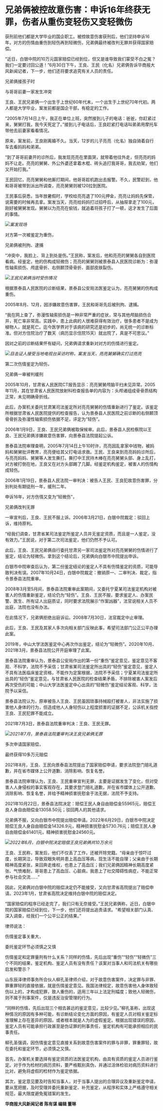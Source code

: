 

# 兄弟俩被控故意伤害：申诉16年终获无罪，伤者从重伤变轻伤又变轻微伤

获刑前他们都是大学毕业的国企职工。被控故意伤害获刑后，他们坚持申诉16年，对方的伤情由重伤到轻伤再到轻微伤，兄弟俩最终被改判无罪并获得国家赔偿。

“近日，白银中院的10万元国家赔偿已经到位，但又是谁导致我们蒙受不白之冤？我们一定要讨回公道！”6月30日下午，王良、王民（化名）兄弟俩告诉华商报大风新闻记者，下一步，他们还将要求追究有关人员的责任。

兄弟俩接孩子时

与哥哥前妻一家发生冲突

王良、王民兄弟俩一个出生于上世纪60年代末，一个出生于上世纪70年代初。两人都是大学毕业，案发前都是国企干部，有稳定的工作。

“2005年7月14日上午，我正在单位上班，突然接到儿子的电话：爸爸，你赶紧过来，舅舅打我，我今天死定了。”接到儿子电话后，王良赶紧打电话叫弟弟用摩托车带他去前妻家看看情况。

原来，案发前，王良刚离婚不久。当天，12岁的儿子亮亮（化名）独自骑着自行车去看妈妈和弟弟。

“到了哥哥前妻开的诊所后，我发现亮亮在里面哭，就带着他往外走，但亮亮的妈妈不让走。亮亮的舅舅、外公外婆还拿着木棍、砖头追打我哥哥，我去劝架，他们又开始打我。”

王民回忆，亮亮舅舅和他厮打期间，他哥哥趁机跑出去报警。不久，民警赶到，他和哥哥被带到派出所调查，亮亮舅舅则被120拉到医院。

王民事后获悉，当年放暑假时，学校给亮亮退了100元押金，亮亮让妈妈先保管，说需要的时候再去拿。案发当天，亮亮给妈妈打过招呼后，从抽屉拿走了100元，刚好被舅舅发现。舅舅以为亮亮在偷钱，就追着将孩子打了一顿，这才发生了后面的事情。

![](https://inews.gtimg.com/om_bt/OsBg76CSHSc-v71psRutD0OpQEqIq56xrKc5PY1baYZkYAA/1000)_案发现场_

对方第一次被鉴定为重伤，

兄弟俩被刑拘、逮捕

“冲突中，我脸上、背上到处是伤。”王民称，案发后，他和亮亮的舅舅各自到医院看病。经鉴定，他的伤构成轻微伤；亮亮的舅舅则被景泰县人民医院诊断为：弥漫性轴索损伤、颅底骨折、右侧颞顶骨骨折、面部皮肤裂伤。

![](https://inews.gtimg.com/om_bt/OOIUvjPRpyGhhoJ63XJxlcw7MDqBKzqiKTMCt2k03pyoMAA/1000)_王民兄弟俩当时受伤情况_

根据景泰县人民医院的诊断结果，景泰县公安局法医鉴定认为，亮亮舅舅的伤构成重伤。

2005年8月、12月，因涉嫌故意伤害罪，王民和哥哥先后被刑拘、逮捕。

“我在网上查了，弥漫性轴索损伤是一种非常严重的症状，常与其他颅脑损伤合并，死亡率非常高。实践中，患上此病的人很难获得有效治疗，很多患者不是成为植物人，就是死亡。迄今医学界对于该病的研究还是初步的，尚无统一的诊断标准。但对方住院治疗了数天（病历显示住院15天）就出院了，真是不可思议。”

因对之前的诊断结果怀有疑问，兄弟俩请求重新对对方的伤情进行鉴定。

![](https://inews.gtimg.com/om_bt/OvShf8K28dO5UR53gwmUjcwg5onPJJZTW6gwRSyDxPxhUAA/1000)_目击证人接受当地电视台采访时称，案发当天，亮亮舅舅确实打过亮亮_

第二次伤情鉴定为轻伤，

兄弟俩一审被判缓刑

2005年10月，甘肃省人民医院CT报告显示：亮亮舅舅颅脑平扫未见异常。2005年11月，其在甘肃省人民医院放射科检查报告单的内容为：头颅诸组成骨骨质结构正常，未见明确骨折线。

此后，办案机关委托甘肃某司法鉴定所对亮亮舅舅的伤情重新进行了鉴定。该鉴定所根据甘肃省人民医院提供的检查报告，认为景泰县人民医院之前诊断的右侧颞顶骨骨折及弥漫性轴索损伤依据不足，评定为“轻伤”。

2006年1月9日，王良、王民兄弟俩被取保候审。此后，景泰县人民检察院以王良、王民兄弟俩涉嫌故意伤害罪，向景泰县法院提起公诉。

景泰县法院审理查明，2005年7月14日上午10时许，亮亮因乱拿家中钱物，被妈妈和舅舅批评教育，亮亮便给其父打电话求救。王民、王良来到亮亮妈妈诊所后，与亮亮妈妈、舅舅等人发生撕打。撕打中王民持木棒在亮亮舅舅头部、身上乱打，对方被打倒在地，王良又在对方头部踢了几脚。经鉴定机构鉴定，被害人的伤情构成轻伤。

2006年1月19日，景泰县人民法院一审判决：被告人王民、王良犯故意伤害罪，分别判处有期徒刑一年，缓刑二年。

申诉16年，对方伤情又变为“轻微伤”，

兄弟俩改判无罪

一审宣判后，王良、王民不服上诉。2006年3月21日，白银中院裁定：驳回上诉，维持原判。

“经我们调查，甘肃省某司法鉴定所鉴定人员并无鉴定资质，而且是一人鉴定，没有效力。”王民说，对于第二次司法鉴定，他们仍然不予认可。

此后，王良、王民兄弟俩自行委托甘肃另一家司法鉴定所对亮亮舅舅的伤情进行了鉴定，结论为轻微伤。拿到这个结论后，兄弟俩向白银市中院提出申诉。

白银市中院审查后认为，第二份鉴定结论的鉴定人不具有伤情鉴定的资质，可能导致判决有误。2007年10月24日，白银中院裁定：撤销原一、二审判决、裁定，指令景泰县法院重审。

2008年3月至5月间，景泰县法院重审此案期间，又委托宁夏某司法鉴定机构对被害人的伤情重新鉴定，结论仍为“轻伤”。王良、王民不服，要求鉴定人、办案民警、医生、所有证人出庭质证，同时要求法院展示“作案凶器”，法官说相关人员不出庭，法院也没有办法。

在此情况下，兄弟俩拒绝出庭诉讼。2008年7月30日，法官裁定中止审理。

此后，王良、王民及其家人多次向相关部门反映此事，希望司法部门公正公平办理此案。

2019年，中山大学法医鉴定中心再次作出鉴定，结论为“轻微伤”。2020年10月、2021年3月，景泰县法院公开开庭审理了此案。

景泰县法院重审认为，景泰县公安局作出的第一份“重伤”鉴定意见，鉴定意见不客观、不科学，法院不予采信；甘肃省某司法鉴定所出具的“轻伤”鉴定意见，鉴定人不具有法医临床鉴定资格，不能作为定案根据，法院不予采信；宁夏某司法鉴定所出具的“轻伤”鉴定意见，与甘肃省人民医院的检查结果矛盾，不排除被害人案发后再次受伤的可能；中山大学法医鉴定中心出具的“轻微伤”鉴定结论客观、科学，法院予以采信。

景泰县法院认为，原审被告人王良、王民虽因琐事持械殴打被害人，非法实施了损害他人身体的行为，但造成他人人身轻伤以上程度损害的证据不足，公诉机关指控王良、王民犯罪不能成立。

2021年7月3日，景泰县法院重审判决：王良、王民无罪。

![](https://inews.gtimg.com/om_bt/OJ1GssRvl21Ywj4ya4gtk9-a8fjHjGqs6ssplsHTAwWFIAA/1000)_2021年7月，景泰县法院重审判决王良兄弟俩无罪_

多次申请国家赔偿，

最终获得10多万元赔偿

2021年8月，王良、王民向景泰县法院提出了国家赔偿申请，要求法院登门赔礼道歉，并在省市媒体上公开道歉、消除影响、恢复名誉。

景泰县法院审理认为，王良、王民重审宣判无罪，主要是证据发生了变化，但对受害人人身侵权的事实客观存在，其要求登门赔礼道歉，并在省市媒体上公开道歉、消除影响、恢复名誉，并给予精神损害抚慰金于法无据，法院不予支持。

2021年10月22日，景泰县法院决定：赔偿王民人身自由赔偿金55965元，赔偿王良人身自由赔偿金13058.50元；驳回两人的其他请求。

兄弟俩不服，又向白银市中院提出赔偿申请。2022年6月29日，白银市中院决定赔偿王良人身自由赔偿金14326.9元，精神损害抚慰金5730.76元；赔偿王民人身自由赔偿金61401元，精神损害抚慰金24560元。

![](https://inews.gtimg.com/om_bt/OW52jUUp3dIxKjrpUUWkCnlWyjQu13b9x9sFCm_jNExCQAA/1000)_2022年6月，白银中院决定赔偿王良兄弟俩共10万余元_

王良、王民称，案发后，他们不仅丢了工作，还被开除党籍。“母亲由于惊吓过度，长期哭泣，导致双眼失明并患上高血压等病，现生活不能自理；父亲由于长期精神高度紧张，来回奔走维权，也患上了高血压；我们兄弟俩因精神长期高度紧张、气愤难耐，哥哥患上了高血压、心脏病，我患上了社交障碍性病症，不能正常参与社会交流......”

因此，兄弟俩对白银中院的赔偿决定仍不能接受，又向甘肃省高院提出了赔偿申请。2023年1月，甘肃省高院决定维持白银中院的赔偿决定。

“国家赔偿的程序已经走完了，我们只有无奈接受。”王民兄弟俩称，近日，白银中院的国家赔偿已经到位，下一步，他们还将提出追责请求。“希望相关部门认真、深入调查，给我们一个公平公正的结果。”

律师说法：

伤情鉴定事关重大，

委托鉴定环节必须慎之又慎

伤情鉴定和定罪量刑有什么关系？同样的伤情，先后出现“重伤”“轻伤”“轻微伤”三个不同的结果，鉴定机构、鉴定人员有没有责任？该案对当事人和司法机关有哪些启发和警示？

山东辰泽律师事务所合伙人柳孔圣律师介绍，对于故意伤害案件，决定罪与非罪、罪重罪轻的直接依据，就是伤情鉴定意见。我国法律规定，故意伤害他人身体致轻伤以上的，才构成犯罪，致人重伤的，适用三年以上法定刑幅度；致他人轻微伤，则不属于刑事案件，仅是违反治安管理的行为。

“同样的伤情，先后出现三个相去甚远的鉴定意见，比较少见。”柳孔圣称，出现这种情况的原因有多种可能，有诊断结论变化方面的原因，有鉴定人员对相关鉴定标准理解上存在差异的原因，或者根本就是人为的虚假鉴定。根据出现错误的原因，鉴定人员有可能承担行政甚至是伪证罪的刑事责任，鉴定机构有可能承担相应的民事责任。

柳孔圣强调，因伤情鉴定意见直接关系到故意伤害案件的罪与非罪，罪重罪轻，故在委托和鉴定环节，必须慎之又慎。

首先，办案机关要选择有鉴定资质的法医鉴定机构，由具有资质的鉴定人员进行鉴定。对于作为检材的病历资料，要严格甄别真伪，并通过活体检验对病历资料进行比对，避免将虚假的检材作为鉴定依据。

其次，鉴定意见要及时告知当事人，对于当事人提出的合理异议及重新鉴定申请，要从宽把握，及时受理并委托重新鉴定、补充鉴定，从程序和实体上严格遵守相关规范，最大限度避免冤错案的发生。

**华商报大风新闻记者 陈有谋 编辑 董琳**


